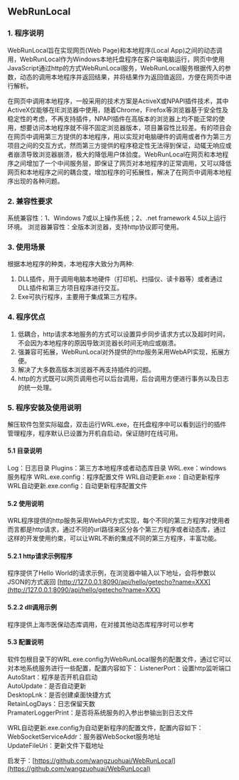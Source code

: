 ## WebRunLocal
### 1. 程序说明
WebRunLocal旨在实现网页(Web Page)和本地程序(Local App)之间的动态调用，WebRunLocal作为Windows本地托盘程序在客户端电脑运行，网页中使用JavaScript通过http的方式WebRunLocal服务，WebRunLocal服务根据传入的参数，动态的调用本地程序并返回结果，并将结果作为返回值返回，方便在网页中进行解析。

在网页中调用本地程序，一般采用的技术方案是ActiveX或NPAPI插件技术，其中ActiveX仅能够在IE浏览器中使用，随着Chrome，Firefox等浏览器基于安全性及稳定性的考虑，不再支持插件，NPAPI插件在高版本的浏览器上均不能正常的使用，想要访问本地程序就不得不固定浏览器版本，项目兼容性比较差。有的项目会在网页中调用第三方提供的本地程序，用以实现对电脑硬件的调用或者作为第三方项目之间的交互方式，然而第三方提供的程序稳定性无法得到保证，动辄无响应或者崩溃导致浏览器崩溃，极大的降低用户体验度。WebRunLocal在网页和本地程序之间增加了一个中间服务层，即保证了网页对本地程序的正常调用，又可以降低网页和本地程序之间的耦合度，增加程序的可拓展性，解决了在网页中调用本地程序出现的各种问题。

### 2. 兼容性要求
系统兼容性：1、Windows 7或以上操作系统；2、.net framework 4.5以上运行环境。
浏览器兼容性：全版本浏览器，支持http协议即可使用。

### 3. 使用场景
根据本地程序的种类，本地程序大致分为两种:

1. DLL插件，用于调用电脑本地硬件（打印机、扫描仪、读卡器等）或者通过DLL插件和第三方项目程序进行交互。
2. Exe可执行程序，主要用于集成第三方程序。

### 4. 程序优点

1. 低耦合，http请求本地服务的方式可以设置异步同步请求方式以及超时时间，不会因为本地程序的原因导致浏览器长时间无响应或崩溃。
2. 强兼容可拓展，WebRunLocal对外提供的http服务采用WebAPI实现，拓展方便。
3. 解决了大多数高版本浏览器不再支持插件的问题。
4. http的方式既可以网页调用也可以后台调用，后台调用方便进行事务以及日志的统一处理。

### 5. 程序安装及使用说明
解压软件包至实际磁盘，双击运行WRL.exe，在托盘程序中可以看到运行的插件管理程序，程序默认已设置为开机自启动，保证随时在线可用。
#### 5.1 目录说明
Log：日志目录
Plugins：第三方本地程序或者动态库目录
WRL.exe：windows 服务程序
WRL.exe.config：程序配置文件
WRL自动更新.exe：自动更新程序
WRL自动更新.exe.config：自动更新程序配置文件

#### 5.2 使用说明
WRL程序提供的http服务采用WebAPI方式实现，每个不同的第三方程序对使用者而言都是http请求，通过不同的url路径来区分各个第三方程序或者动态库，通过这样的开发使用约束，可以让WRL不断的集成不同的第三方程序，丰富功能。
#### 5.2.1 http请求示例程序
程序提供了Hello World的请求示例，在浏览器中输入以下地址，会将参数以JSON的方式返回
[http://127.0.0.1:8090/api/hello/getecho?name=XXX](http://127.0.0.1:8090/api/hello/getecho?name=XXX)
#### 5.2.2 dll调用示例
程序提供上海市医保动态库调用，在对接其他动态库程序时可以参考

#### 5.3 配置说明
软件包根目录下的WRL.exe.config为WebRunLocal服务的配置文件，通过它可以对本地系统服务进行一些配置，配置内容如下：
ListenerPort：设置http监听端口<br />
AutoStart：程序是否开机自启动<br />
AutoUpdate：是否自动更新<br />
DesktopLnk：是否创建桌面快捷方式<br />
RetainLogDays：日志保留天数<br />
PramaterLoggerPrint：是否将系统服务的入参出参输出到日志文件<br />

WRL自动更新.exe.config为自动更新程序的配置文件，配置内容如下：<br />
WebSocketServiceAddr：服务器WebSocket服务地址<br />
UpdateFileUri：更新文件下载地址


启发于：[https://github.com/wangzuohuai/WebRunLocal](https://github.com/wangzuohuai/WebRunLocal)
